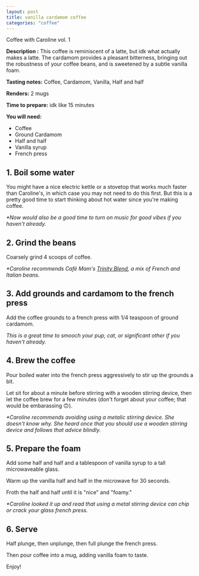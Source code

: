 ```yaml
---
layout: post
title: vanilla cardamom coffee
categories: "coffee"
---
```


Coffee with Caroline vol. 1

**Description :** This coffee is reminiscent of a latte, but idk what actually makes a latte. The cardamom provides a pleasant bitterness, bringing out the robustness of your coffee beans, and is sweetened by a subtle vanilla foam.

**Tasting notes:** Coffee, Cardamom, Vanilla, Half and half

**Renders:** 2 mugs

**Time to prepare:** idk like 15 minutes

**You will need:**
- Coffee
- Ground Cardamom
- Half and half
- Vanilla syrup
- French press

## 1. Boil some water

You might have a nice electric kettle or a stovetop that works much faster than Caroline's, in which case you may not need to do this first. But this is a pretty good time to start thinking about hot water since you're making coffee.

_*Now would also be a good time to turn on music for good vibes if you haven't already._

## 2. Grind the beans

Coarsely grind 4 scoops of coffee. 

_*Caroline recommends Café Mam's [Trinity Blend](https://cafemam.com/products/trinity-blend?_pos=1&_sid=822c976e7&_ss=r), a mix of French and Italian beans._ 

## 3. Add grounds and cardamom to the french press

Add the coffee grounds to a french press with 1/4 teaspoon of ground cardamom.

_This is a great time to smooch your pup, cat, or significant other if you haven't already._

## 4. Brew the coffee

Pour boiled water into the french press aggressively to stir up the grounds a bit.

Let sit for about a minute before stirring with a wooden stirring device, then let the coffee brew for a few minutes (don't forget about your coffee; that would be embarassing 🙃).

_*Caroline recommends avoiding using a metalic stirring device. She doesn't know why. She heard once that you should use a wooden stirring device and follows that advice blindly._

## 5. Prepare the foam

Add some half and half and a tablespoon of vanilla syrup to a tall microwaveable glass.

Warm up the vanilla half and half in the microwave for 30 seconds.

Froth the half and half until it is "nice" and "foamy."

_*Caroline looked it up and read that using a metal stirring device can chip or crack your glass french press._

## 6. Serve 

Half plunge, then unplunge, then full plunge the french press.

Then pour coffee into a mug, adding vanilla foam to taste.

Enjoy!
